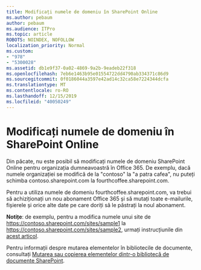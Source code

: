 ```yaml
---
title: Modificați numele de domeniu în SharePoint Online
ms.author: pebaum
author: pebaum
ms.audience: ITPro
ms.topic: article
ROBOTS: NOINDEX, NOFOLLOW
localization_priority: Normal
ms.custom:
- "978"
- "5300028"
ms.assetid: db1e9f37-0a02-4869-9a2b-9eadeb22f318
ms.openlocfilehash: 7eb6e1463b95e01554722dd4790ab334371c86d9
ms.sourcegitcommit: 0f0186044a3597e42ad14c32ca58e7224344dcfa
ms.translationtype: MT
ms.contentlocale: ro-RO
ms.lasthandoff: 12/15/2019
ms.locfileid: "40050249"
---
```

# <a name="change-domain-name-in-sharepoint-online"></a>Modificați numele de domeniu în SharePoint Online

Din păcate, nu este posibil să modificați numele de domeniu SharePoint Online pentru organizația dumneavoastră în Office 365. De exemplu, dacă numele organizației se modifică de la "contoso" la "a patra cafea", nu puteți schimba contoso.sharepoint.com la fourthcoffee.sharepoint.com.
  
Pentru a utiliza numele de domeniu fourthcoffee.sharepoint.com, va trebui să achiziționați un nou abonament Office 365 și să mutați toate e-mailurile, fișierele și orice alte date pe care doriți să le păstrați la noul abonament.
  
 **Notițe**: de exemplu, pentru a modifica numele unui site de https://contoso.sharepoint.com/sites/sample1 la https://contoso.sharepoint.com/sites/sample2, urmați instrucțiunile din [acest articol](https://docs.microsoft.com/sharepoint/change-site-address). 
  
Pentru informații despre mutarea elementelor în bibliotecile de documente, consultați [Mutarea sau copierea elementelor dintr-o bibliotecă de documente SharePoint](https://go.microsoft.com/fwlink/?linkid=2025831).
  